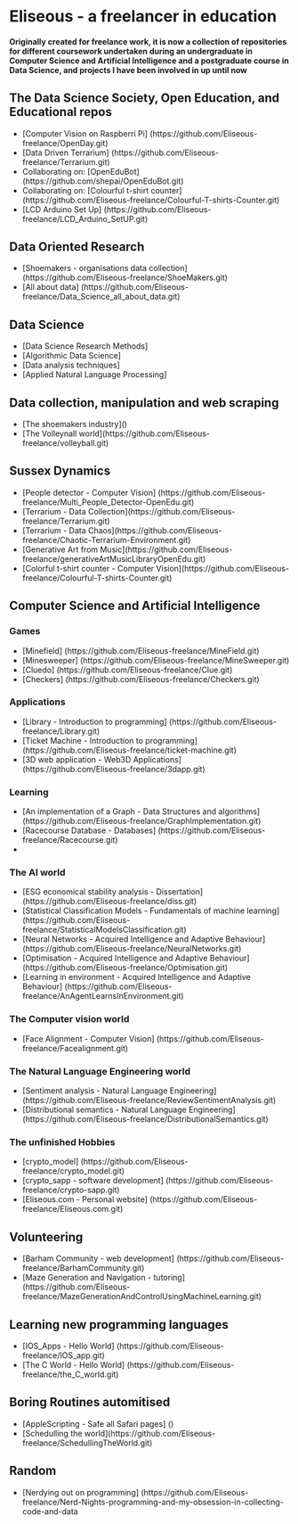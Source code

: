 <!DOCTYPE html>
<html>
  <head></head>
<body>
<h1>Eliseous - a freelancer in education

<h4>Originally created for freelance work, it is now a collection of repositories for different coursework undertaken during an undergraduate in Computer Science and Artificial Intelligence and a postgraduate course in Data Science, and projects I have been involved in up until now</h4>


<h2>The Data Science Society, Open Education, and Educational repos</h2>
<ul>
<li>[Computer Vision on Raspberri Pi] (https://github.com/Eliseous-freelance/OpenDay.git)</li>
<li>[Data Driven Terrarium] (https://github.com/Eliseous-freelance/Terrarium.git)</li>
<li>Collaborating on: [OpenEduBot] (https://github.com/shepai/OpenEduBot.git)</li>
<li>Collaborating on: [Colourful t-shirt counter] (https://github.com/Eliseous-freelance/Colourful-T-shirts-Counter.git)</li>
<li>[LCD Arduino Set Up] (https://github.com/Eliseous-freelance/LCD_Arduino_SetUP.git) 
</ul>


<h2>Data Oriented Research</h2>
<ul>
<li>[Shoemakers - organisations data collection] (https://github.com/Eliseous-freelance/ShoeMakers.git)</li>
<li>[All about data] (https://github.com/Eliseous-freelance/Data_Science_all_about_data.git)</li>
</ul>

  <h2>Data Science</h2>  
<ul>
  <li>[Data Science Research Methods]</li>
  <li>[Algorithmic Data Science]</li>
  <li>[Data analysis techniques]</li>
  <li>[Applied Natural Language Processing]</li>
  </ul>
  <h2>Data collection, manipulation and web scraping</h2>
  <ul>
    <li>[The shoemakers industry]()</li>
    <li>[The Volleynall world](https://github.com/Eliseous-freelance/volleyball.git)</li>
  </ul>
  
<h2>Sussex Dynamics</h2>
  <ul>
    <li>[People detector - Computer Vision] (https://github.com/Eliseous-freelance/Multi_People_Detector-OpenEdu.git)</li>
    <li>[Terrarium - Data Collection](https://github.com/Eliseous-freelance/Terrarium.git)</li>
    <li>[Terrarium - Data Chaos](https://github.com/Eliseous-freelance/Chaotic-Terrarium-Environment.git)</li>
    <li>[Generative Art from Music](https://github.com/Eliseous-freelance/generativeArtMusicLibraryOpenEdu.git)</li>
    <li>[Colorful t-shirt counter - Computer Vision](https://github.com/Eliseous-freelance/Colourful-T-shirts-Counter.git)</li>
  </ul>
  
<h2>Computer Science and Artificial Intelligence</h2>
<h3>Games</h3>
<ul>
<li>[Minefield] (https://github.com/Eliseous-freelance/MineField.git)</li>
<li>[Minesweeper] (https://github.com/Eliseous-freelance/MineSweeper.git)</li>
<li>[Cluedo] (https://github.com/Eliseous-freelance/Clue.git)</li>
<li>[Checkers] (https://github.com/Eliseous-freelance/Checkers.git)</li>
</ul>
<h3>Applications</h3>
<ul>
<li>[Library - Introduction to programming] (https://github.com/Eliseous-freelance/Library.git)</li>
<li>[Ticket Machine - Introduction to programming] (https://github.com/Eliseous-freelance/ticket-machine.git)</li>
<li>[3D web application - Web3D Applications] (https://github.com/Eliseous-freelance/3dapp.git)</li>
</ul>
<h3>Learning</h3>
<ul>
<li>[An implementation of a Graph - Data Structures and algorithms] (https://github.com/Eliseous-freelance/GraphImplementation.git)</li>
<li>[Racecourse Database - Databases] (https://github.com/Eliseous-freelance/Racecourse.git)</li>
<li></li>
</ul>
<h3>The AI world</h3>
<ul>
<li>[ESG economical stability analysis  - Dissertation] (https://github.com/Eliseous-freelance/diss.git)</li>
<li>[Statistical Classification Models - Fundamentals of machine learning] (https://github.com/Eliseous-freelance/StatisticalModelsClassification.git)</li>
<li>[Neural Networks - Acquired Intelligence and Adaptive Behaviour] (https://github.com/Eliseous-freelance/NeuralNetworks.git)</li>
<li>[Optimisation - Acquired Intelligence and Adaptive Behaviour] (https://github.com/Eliseous-freelance/Optimisation.git)</li>
<li>[Learning in environment - Acquired Intelligence and Adaptive Behaviour] (https://github.com/Eliseous-freelance/AnAgentLearnsInEnvironment.git)</li>
</ul>

<h3>The Computer vision world</h3>
<ul>
<li>[Face Alignment - Computer Vision] (https://github.com/Eliseous-freelance/Facealignment.git)</li>
</ul>

<h3>The Natural Language Engineering world</h3>
<ul>
<li>[Sentiment analysis - Natural Language Engineering] (https://github.com/Eliseous-freelance/ReviewSentimentAnalysis.git)</li>
<li>[Distributional semantics - Natural Language Engineering] (https://github.com/Eliseous-freelance/DistributionalSemantics.git)</li>
</ul>

<h3>The unfinished Hobbies</h3>
<ul>
<li>[crypto_model] (https://github.com/Eliseous-freelance/crypto_model.git)</li>
<li>[crypto_sapp - software development] (https://github.com/Eliseous-freelance/crypto-sapp.git)</li>
<li>[Eliseous.com - Personal website] (https://github.com/Eliseous-freelance/Eliseous.com.git)</li>
</ul>

<h2>Volunteering</h2>
<ul>
<li>[Barham Community - web development] (https://github.com/Eliseous-freelance/BarhamCommunity.git)</li>
<li>[Maze Generation and Navigation - tutoring] (https://github.com/Eliseous-freelance/MazeGenerationAndControlUsingMachineLearning.git)</li>
</ul>

<h2>Learning new programming languages</h2>
<ul>
<li>[IOS_Apps - Hello World] (https://github.com/Eliseous-freelance/IOS_app.git)</li>
<li>[The C World - Hello World] (https://github.com/Eliseous-freelance/the_C_world.git)</li>
</ul>
  
  <h2>Boring Routines automitised</h2>
  <ul>
   <li>[AppleScripting - Safe all Safari pages] ()</li>
  <li>[Schedulling the world](https://github.com/Eliseous-freelance/SchedullingTheWorld.git)</li>
  </ul>
<h2>Random</h2>
<ul>
<li>[Nerdying out on programming] (https://github.com/Eliseous-freelance/Nerd-Nights-programming-and-my-obsession-in-collecting-code-and-data</li>
</ul>
  </body>

</html>
